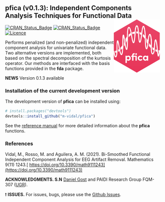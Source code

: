 
  ## pfica (v0.1.3): Independent Components Analysis Techniques for Functional Data <img src="man/figure/logo.png" align="right" width="150" />
  [![CRAN\_Status\_Badge](https://www.r-pkg.org/badges/version/fda.usc)](https://cran.r-project.org/package=fda.usc)
  [![CRAN\_Status\_Badge](https://www.r-pkg.org/badges/version/pfica)](https://cran.r-project.org/package=pfica)
  [![Licence](https://img.shields.io/badge/licence-GPL--2-blue.svg)](https://www.gnu.org/licenses/gpl-2.0.en.html)

Performs penalized (and non-penalized) independent component analysis for univariate functional data. Two alternative versions are implemented, both based on the spectral decomposition of the kurtosis operator. Our methods are interfaced with the basis functions provided in the **fda** package.


**NEWS** Version 0.1.3 available

  ### Installation of the current development version
  The development version of **pfica** can be installed using:

  ``` r
  # install.packages("devtools")
  devtools::install_github("m-vidal/pfica")
  ```
  See the [reference
  manual](https://cran.r-project.org/web/packages/pfica/pfica.pdf) for more detailed information about the **pfica** functions.
### References

Vidal, M., Rosso, M. and Aguilera, A. M. (2021). Bi-Smoothed Functional Independent Component Analysis for EEG Artifact Removal. Mathematics 9(11) 1243.[ https://doi.org/10.3390/math9111243](https://doi.org/10.3390/math9111243)

  **ACKNOWLEDGMENTS. S.N** [Daniel Gost](https://danielgost.com) and PAIDI Research Group FQM-307 ([UGR](https://www.ugr.es)).
  
:exclamation: **ISSUES.** For issues, bugs, please use the [Github
Issues](https://github.com/m-vidal/pfica/issues). 

